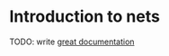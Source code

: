 # Introduction to nets

TODO: write [great documentation](http://jacobian.org/writing/what-to-write/)
